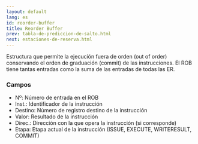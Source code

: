 ```yaml
---
layout: default
lang: es
id: reorder-buffer
title: Reorder Buffer
prev: tabla-de-prediccion-de-salto.html
next: estaciones-de-reserva.html
---
```


Estructura que permite la ejecución fuera de orden (out of order) conservando el orden de graduación (commit) de las instrucciones.
El ROB tiene tantas entradas como la suma de las entradas de todas las ER.


### Campos

* Nº: Número de entrada en el ROB
* Inst.: Identificador de la instrucción
* Destino: Número de registro destino de la instrucción
* Valor: Resultado de la instrucción
* Direc.: Dirección con la que opera la instrucción (si corresponde)
* Etapa: Etapa actual de la instrucción (ISSUE, EXECUTE, WRITERESULT, COMMIT)